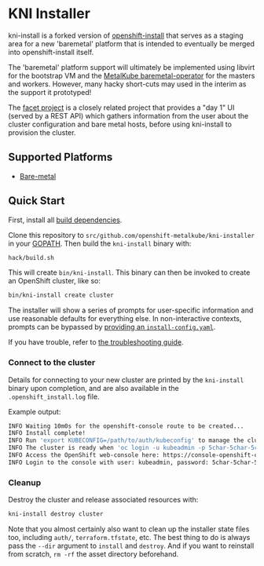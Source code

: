 # KNI Installer

kni-install is a forked version of
[openshift-install](https://github.com/openshift/installer) that
serves as a staging area for a new 'baremetal' platform that is
intended to eventually be merged into openshift-install itself.

The 'baremetal' platform support will ultimately be implemented using
libvirt for the bootstrap VM and the [MetalKube
baremetal-operator](https://github.com/metalkube/bare-metal-operator)
for the masters and workers. However, many hacky short-cuts may used
in the interim as the support it prototyped!

The [facet project](https://github.com/openshift-metalkube/facet) is a
closely related project that provides a "day 1" UI (served by a REST
API) which gathers information from the user about the cluster
configuration and bare metal hosts, before using kni-install to
provision the cluster.

## Supported Platforms

* [Bare-metal](docs/dev/baremetal.md)

## Quick Start

First, install all [build dependencies](docs/dev/dependencies.md).

Clone this repository to `src/github.com/openshift-metalkube/kni-installer` in your [GOPATH](https://golang.org/cmd/go/#hdr-GOPATH_environment_variable). Then build the `kni-install` binary with:

```sh
hack/build.sh
```

This will create `bin/kni-install`. This binary can then be invoked to create an OpenShift cluster, like so:

```sh
bin/kni-install create cluster
```

The installer will show a series of prompts for user-specific information and use reasonable defaults for everything else.
In non-interactive contexts, prompts can be bypassed by [providing an `install-config.yaml`](docs/user/overview.md#multiple-invocations).

If you have trouble, refer to [the troubleshooting guide](docs/user/troubleshooting.md).

### Connect to the cluster

Details for connecting to your new cluster are printed by the `kni-install` binary upon completion, and are also available in the `.openshift_install.log` file.

Example output:

```sh
INFO Waiting 10m0s for the openshift-console route to be created...
INFO Install complete!
INFO Run 'export KUBECONFIG=/path/to/auth/kubeconfig' to manage the cluster with 'oc', the OpenShift CLI.
INFO The cluster is ready when 'oc login -u kubeadmin -p 5char-5char-5char-5char' succeeds (wait a few minutes).
INFO Access the OpenShift web-console here: https://console-openshift-console.apps.${CLUSTER_NAME}.${BASE_DOMAIN}:6443
INFO Login to the console with user: kubeadmin, password: 5char-5char-5char-5char
```

### Cleanup

Destroy the cluster and release associated resources with:

```sh
kni-install destroy cluster
```

Note that you almost certainly also want to clean up the installer state files too, including `auth/`, `terraform.tfstate`, etc.
The best thing to do is always pass the `--dir` argument to `install` and `destroy`.
And if you want to reinstall from scratch, `rm -rf` the asset directory beforehand.
